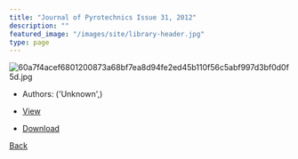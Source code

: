 ```yaml
---
title: "Journal of Pyrotechnics Issue 31, 2012"
description: ""
featured_image: "/images/site/library-header.jpg"
type: page
---
```


![60a7f4acef6801200873a68bf7ea8d94fe2ed45b110f56c5abf997d3bf0d0f5d.jpg](https://drive.google.com/uc?export=view&id=1-w1IXsHyee9xwZM0btO1f9ZbI_-dIuVl)
* Authors: ('Unknown',)
* [View](https://drive.google.com/uc?export=view&id=1YPtb9kUgNBydzIGgfOz8ifnL4RrCbLDb)

* [Download](https://drive.google.com/uc?export=download&id=1YPtb9kUgNBydzIGgfOz8ifnL4RrCbLDb)

[Back](http://localhost:1313/library/ebooks/
)